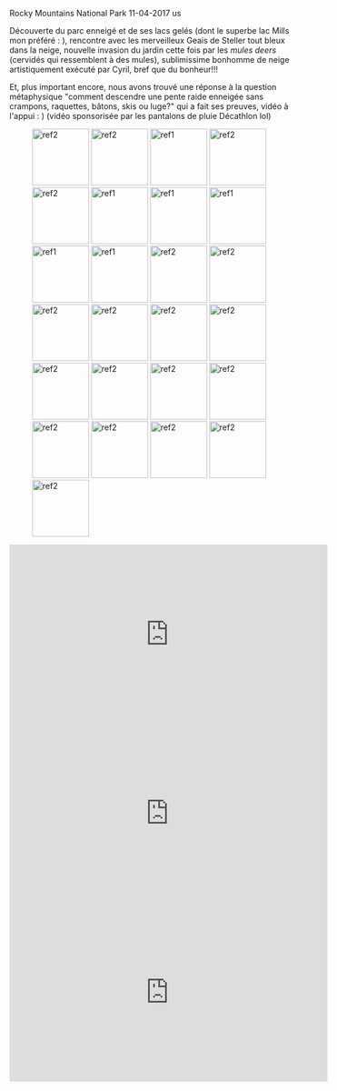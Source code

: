 Rocky Mountains National Park
11-04-2017
us

Découverte du parc enneigé et de ses lacs gelés (dont le superbe lac Mills mon préféré : ), rencontre avec les merveilleux Geais de Steller tout bleux dans la neige, nouvelle invasion du jardin cette fois par les *mules deers* (cervidés qui ressemblent à des mules), sublimissime bonhomme de neige artistiquement exécuté par Cyril, bref que du bonheur!!!

Et, plus important encore, nous avons trouvé une réponse à la question métaphysique "comment descendre une pente raide enneigée sans crampons, raquettes, bâtons, skis ou luge?" qui a fait ses preuves, vidéo à l'appui : ) (vidéo sponsorisée par les pantalons de pluie Décathlon lol)

<figure>
  <img src='{{ imgThumb "1.jpg"}}' data-image-opened='{{img "1.jpg" }}' class="image" alt="ref2" style="width:100px"/>
  <img src='{{ imgThumb "2.jpg"}}' data-image-opened='{{img "2.jpg" }}' class="image" alt="ref2" style="width:100px"/>
  <img src='{{ imgThumb "3.jpg"}}' data-image-opened='{{img "3.jpg" }}' class="image" alt="ref1" style="width:100px"/>
  <img src='{{ imgThumb "4.jpg"}}' data-image-opened='{{img "4.jpg" }}' class="image" alt="ref2" style="width:100px"/>
  <img src='{{ imgThumb "5.jpg"}}' data-image-opened='{{img "5.jpg" }}' class="image" alt="ref2" style="width:100px"/>
  <img src='{{ imgThumb "6.jpg"}}' data-image-opened='{{img "6.jpg" }}' class="image" alt="ref1" style="width:100px"/>
  <img src='{{ imgThumb "7.jpg"}}' data-image-opened='{{img "7.jpg" }}' class="image" alt="ref1" style="width:100px"/>
  <img src='{{ imgThumb "8.jpg"}}' data-image-opened='{{img "8.jpg" }}' class="image" alt="ref1" style="width:100px"/>
  <img src='{{ imgThumb "9.jpg"}}' data-image-opened='{{img "9.jpg" }}' class="image" alt="ref1" style="width:100px"/>
  <img src='{{ imgThumb "10.jpg"}}' data-image-opened='{{img "10.jpg" }}' class="image" alt="ref1" style="width:100px"/>
  <img src='{{ imgThumb "11.jpg"}}' data-image-opened='{{img "11.jpg" }}' class="image" alt="ref2" style="width:100px"/>
  <img src='{{ imgThumb "12.jpg"}}' data-image-opened='{{img "12.jpg" }}' class="image" alt="ref2" style="width:100px"/>
  <img src='{{ imgThumb "13.jpg"}}' data-image-opened='{{img "13.jpg" }}' class="image" alt="ref2" style="width:100px"/>
  <img src='{{ imgThumb "14.jpg"}}' data-image-opened='{{img "14.jpg" }}' class="image" alt="ref2" style="width:100px"/>
  <img src='{{ imgThumb "15.jpg"}}' data-image-opened='{{img "15.jpg" }}' class="image" alt="ref2" style="width:100px"/>
  <img src='{{ imgThumb "16.jpg"}}' data-image-opened='{{img "16.jpg" }}' class="image" alt="ref2" style="width:100px"/>
  <img src='{{ imgThumb "17.jpg"}}' data-image-opened='{{img "17.jpg" }}' class="image" alt="ref2" style="width:100px"/>
  <img src='{{ imgThumb "18.jpg"}}' data-image-opened='{{img "18.jpg" }}' class="image" alt="ref2" style="width:100px"/>
  <img src='{{ imgThumb "19.jpg"}}' data-image-opened='{{img "19.jpg" }}' class="image" alt="ref2" style="width:100px"/>
  <img src='{{ imgThumb "20.jpg"}}' data-image-opened='{{img "20.jpg" }}' class="image" alt="ref2" style="width:100px"/>
  <img src='{{ imgThumb "21.jpg"}}' data-image-opened='{{img "21.jpg" }}' class="image" alt="ref2" style="width:100px"/>
  <img src='{{ imgThumb "22.jpg"}}' data-image-opened='{{img "22.jpg" }}' class="image" alt="ref2" style="width:100px"/>
  <img src='{{ imgThumb "23.jpg"}}' data-image-opened='{{img "23.jpg" }}' class="image" alt="ref2" style="width:100px"/>
  <img src='{{ imgThumb "24.jpg"}}' data-image-opened='{{img "24.jpg" }}' class="image" alt="ref2" style="width:100px"/>
  <img src='{{ imgThumb "25.jpg"}}' data-image-opened='{{img "25.jpg" }}' class="image" alt="ref2" style="width:100px"/>
</figure>


<div style="text-align: center;">
  <iframe width="560" height="315" src="https://www.youtube.com/embed/8bQ7JSn7mis" frameborder="0" allowfullscreen></iframe>
</div>

<div style="text-align: center;">
  <iframe width="560" height="315" src="https://www.youtube.com/embed/XRybi9nYSEA" frameborder="0" allowfullscreen></iframe>
</div>

<div style="text-align: center;">
  <iframe width="560" height="315" src="https://www.youtube.com/embed/n4ixHHQS11k" frameborder="0" allowfullscreen></iframe>
</div>
